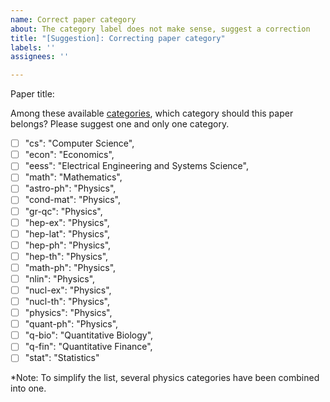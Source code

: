 ```yaml
---
name: Correct paper category
about: The category label does not make sense, suggest a correction
title: "[Suggestion]: Correcting paper category"
labels: ''
assignees: ''

---
```

Paper title:

Among these available [categories](https://arxiv.org/category_taxonomy), which category should this paper belongs? Please suggest one and only one category.

- [ ] "cs": "Computer Science",
- [ ] "econ": "Economics",
- [ ] "eess": "Electrical Engineering and Systems Science",
- [ ] "math": "Mathematics",
- [ ] "astro-ph": "Physics",
- [ ] "cond-mat": "Physics",
- [ ] "gr-qc": "Physics",
- [ ] "hep-ex": "Physics",
- [ ] "hep-lat": "Physics",
- [ ] "hep-ph": "Physics",
- [ ] "hep-th": "Physics",
- [ ] "math-ph": "Physics",
- [ ] "nlin": "Physics",
- [ ] "nucl-ex": "Physics",
- [ ] "nucl-th": "Physics",
- [ ] "physics": "Physics",
- [ ] "quant-ph": "Physics",
- [ ] "q-bio": "Quantitative Biology",
- [ ] "q-fin": "Quantitative Finance",
- [ ] "stat": "Statistics"

*Note: To simplify the list, several physics categories have been combined into one.
